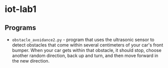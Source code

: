 # iot-lab1

## Programs
* `obstacle_avoidance2.py` - program that uses the ultrasonic sensor to detect obstacles that come within several centimeters of your car's front bumper. When your car gets within that obstacle, it should stop, choose another random direction, back up and turn, and then move forward in the new direction.
